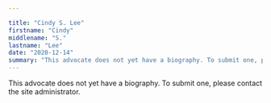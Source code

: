 ```yaml
---

title: "Cindy S. Lee"
firstname: "Cindy"
middlename: "S."
lastname: "Lee"
date: "2020-12-14"
summary: "This advocate does not yet have a biography. To submit one, please contact the site administrator."
---
```

This advocate does not yet have a biography. To submit one, please contact the site administrator.

